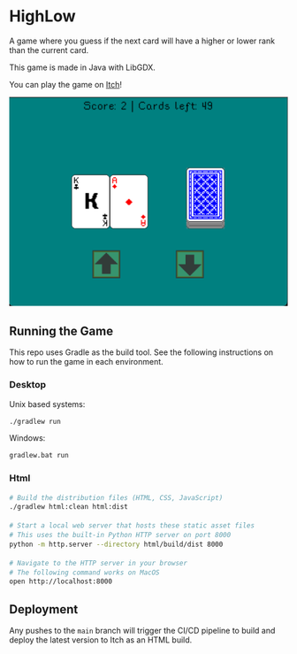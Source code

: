 # HighLow

A game where you guess if the next card will have a higher or lower rank than the current card.

This game is made in Java with LibGDX.

You can play the game on [Itch](https://dustyplant.itch.io/highlow)!

![Screenshot](./docs/screenshot.png)

## Running the Game

This repo uses Gradle as the build tool. See the following instructions on how to run the game in each environment.

### Desktop

Unix based systems:

```bash
./gradlew run
```

Windows:

```bash
gradlew.bat run
```

### Html

```bash
# Build the distribution files (HTML, CSS, JavaScript)
./gradlew html:clean html:dist

# Start a local web server that hosts these static asset files
# This uses the built-in Python HTTP server on port 8000
python -m http.server --directory html/build/dist 8000

# Navigate to the HTTP server in your browser
# The following command works on MacOS
open http://localhost:8000
```

## Deployment

Any pushes to the `main` branch will trigger the CI/CD pipeline to build and deploy the latest version to Itch as an HTML build.
